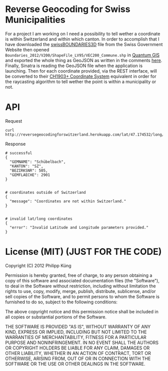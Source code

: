 # Reverse Geocoding for Swiss Municipalities

For a project I am working on I need a possibility to tell wether a coordinate is within Switzerland and within which canton. In order to accomplish that I have downloaded the [swissBOUNDARIES3D](http://www.swisstopo.admin.ch/internet/swisstopo/en/home/products/landscape/swissBOUNDARIES3D.html) file from the Swiss Government Website then opened `Boundaries_2012/V200/ShapeFile_LV95/VEC200_Commune.shp` in [Quantum GIS](http://www.qgis.org/) and exported the whole thing as GeoJSON as written in the comments [here](http://vallandingham.me/shapefile_to_geojson.html). Finally, Sinatra is reading the GeoJSON file when the application is launching. Then for each coordinate provided, via the REST interface, will be converted to their [CH1903+ Coordinate System](http://de.wikipedia.org/wiki/Schweizer_Landeskoordinaten#Landesvermessung_1995) equivalent in order for the raycasting algorithm to tell wether the point is within a municipality or not.


# API

Request

    curl http://reversegeocodingforswitzerland.herokuapp.com/lat/47.174532/long/8.897477


Response

    # successful
    {
      "GEMNAME": "Schübelbach",
      "KANTON": "SZ",
      "BEZIRKSNR": 505,
      "GEMFLAECHE": 2901
    }


    # coordinates outside of Switzerland
    {
      "message": "Coordinates are not within Switzerland."
    }


    # invalid lat/long coordinates
    {
      "error": "Invalid Latitude and Longitude parameters provided."
    }


# License (MIT) (JUST FOR THE CODE)

Copyright (C) 2012 Philipp Küng

Permission is hereby granted, free of charge, to any person obtaining a copy of this software and associated documentation files (the "Software"), to deal in the Software without restriction, including without limitation the rights to use, copy, modify, merge, publish, distribute, sublicense, and/or sell copies of the Software, and to permit persons to whom the Software is furnished to do so, subject to the following conditions:

The above copyright notice and this permission notice shall be included in all copies or substantial portions of the Software.

THE SOFTWARE IS PROVIDED "AS IS", WITHOUT WARRANTY OF ANY KIND, EXPRESS OR IMPLIED, INCLUDING BUT NOT LIMITED TO THE WARRANTIES OF MERCHANTABILITY, FITNESS FOR A PARTICULAR PURPOSE AND NONINFRINGEMENT. IN NO EVENT SHALL THE AUTHORS OR COPYRIGHT HOLDERS BE LIABLE FOR ANY CLAIM, DAMAGES OR OTHER LIABILITY, WHETHER IN AN ACTION OF CONTRACT, TORT OR OTHERWISE, ARISING FROM, OUT OF OR IN CONNECTION WITH THE SOFTWARE OR THE USE OR OTHER DEALINGS IN THE SOFTWARE.